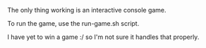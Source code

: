 The only thing working is an interactive console game.

To run the game, use the run-game.sh script.

I have yet to win a game :/ so I'm not sure it handles that properly.
